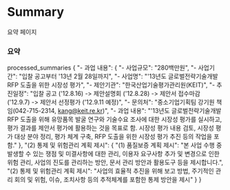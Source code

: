 # Summary
요약 페이지 


### 요약
processed_summaries {
  "- 과업 내용": {
    "- 사업규모": "280백만원",
    "- 사업기간": "입찰 공고부터 '13년 2월 28일까지",
    "- 사업명": "'13년도 글로벌전략기술개발 RFP 도출을 위한 시장성 평가",
    "- 제안기관": "한국산업기술평가관리원(KEIT)",
    "- 추진일정": "입찰 공고 ('12.8.16) -> 제안설명회 ('12.8.28) -> 제안서 접수마감 ('12.9.7) -> 제안서 선정평가 ('12.9.11 예정)",
    "- 문의처": "중소기업기획팀 강기원 책임(042-715-2314, kang@keit.re.kr)",
    "- 과업 내용": "'13년도 글로벌전략기술개발 RFP 도출을 위해 유망품목 발굴 연구와 기술수요 조사에 대한 시장성 평가를 실시하고, 평가 결과를 제안서 평가에 활용하는 것을 목표로 함. 시장성 평가 내용 검토, 시장성 평가 대상 분야 정리, 평가 체계 구축, RFP 도출을 위한 시장성 평가 추진 등의 작업을 포함."
  },
  "(2) 통제 및 위험관리 계획 제시": {
    "(1) 품질보증 계획 제시": "본 사업 수행 중 발생할 수 있는 쟁점 및 미결사항에 대한 관리, 이용자 요구사항 추가 및 변경으로 인한 위험 관리, 사업의 진도를 관리하는 방안, 문서 관리 방안과 활용도구 등을 제시합니다.",
    "(2) 통제 및 위험관리 계획 제시": "사업의 효율적 추진을 위해 보고 방법, 주기적인 관리 회의 및 위험, 이슈, 조치사항 등의 추적체계를 포함한 통제 방안을 제시"
  }
}